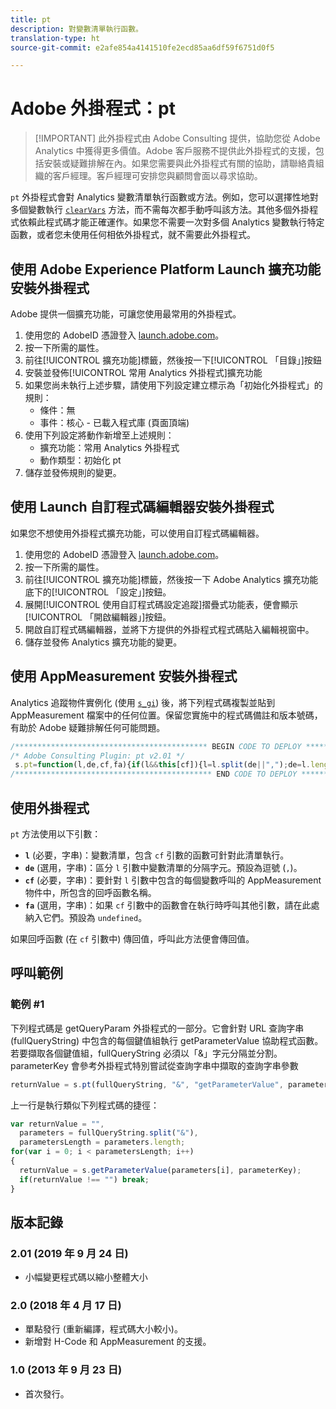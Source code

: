 ```yaml
---
title: pt
description: 對變數清單執行函數。
translation-type: ht
source-git-commit: e2afe854a4141510fe2ecd85aa6df59f6751d0f5

---
```



# Adobe 外掛程式：pt

>[!IMPORTANT] 此外掛程式由 Adobe Consulting 提供，協助您從 Adobe Analytics 中獲得更多價值。Adobe 客戶服務不提供此外掛程式的支援，包括安裝或疑難排解在內。如果您需要與此外掛程式有關的協助，請聯絡貴組織的客戶經理。客戶經理可安排您與顧問會面以尋求協助。

`pt` 外掛程式會對 Analytics 變數清單執行函數或方法。例如，您可以選擇性地對多個變數執行 [`clearVars`](../functions/clearvars.md) 方法，而不需每次都手動呼叫該方法。其他多個外掛程式依賴此程式碼才能正確運作。如果您不需要一次對多個 Analytics 變數執行特定函數，或者您未使用任何相依外掛程式，就不需要此外掛程式。

## 使用 Adobe Experience Platform Launch 擴充功能安裝外掛程式

Adobe 提供一個擴充功能，可讓您使用最常用的外掛程式。

1. 使用您的 AdobeID 憑證登入 [launch.adobe.com](https://launch.adobe.com)。
1. 按一下所需的屬性。
1. 前往[!UICONTROL 擴充功能]標籤，然後按一下[!UICONTROL 「目錄」]按鈕
1. 安裝並發佈[!UICONTROL 常用 Analytics 外掛程式]擴充功能
1. 如果您尚未執行上述步驟，請使用下列設定建立標示為「初始化外掛程式」的規則：
   * 條件：無
   * 事件：核心 - 已載入程式庫 (頁面頂端)
1. 使用下列設定將動作新增至上述規則：
   * 擴充功能：常用 Analytics 外掛程式
   * 動作類型：初始化 pt
1. 儲存並發佈規則的變更。

## 使用 Launch 自訂程式碼編輯器安裝外掛程式

如果您不想使用外掛程式擴充功能，可以使用自訂程式碼編輯器。

1. 使用您的 AdobeID 憑證登入 [launch.adobe.com](https://launch.adobe.com)。
1. 按一下所需的屬性。
1. 前往[!UICONTROL 擴充功能]標籤，然後按一下 Adobe Analytics 擴充功能底下的[!UICONTROL 「設定」]按鈕。
1. 展開[!UICONTROL 使用自訂程式碼設定追蹤]摺疊式功能表，便會顯示[!UICONTROL 「開啟編輯器」]按鈕。
1. 開啟自訂程式碼編輯器，並將下方提供的外掛程式程式碼貼入編輯視窗中。
1. 儲存並發佈 Analytics 擴充功能的變更。

## 使用 AppMeasurement 安裝外掛程式

Analytics 追蹤物件實例化 (使用 [`s_gi`](../functions/s-gi.md)) 後，將下列程式碼複製並貼到 AppMeasurement 檔案中的任何位置。保留您實施中的程式碼備註和版本號碼，有助於 Adobe 疑難排解任何可能問題。

```js
/******************************************* BEGIN CODE TO DEPLOY *******************************************/
/* Adobe Consulting Plugin: pt v2.01 */
 s.pt=function(l,de,cf,fa){if(l&&this[cf]){l=l.split(de||",");de=l.length;for(var e,c=0;c<de;c++)if(e=this[cf](l[c],fa))return e}};
/******************************************** END CODE TO DEPLOY ********************************************/
```

## 使用外掛程式

`pt` 方法使用以下引數：

* **`l`** (必要，字串)：變數清單，包含 `cf` 引數的函數可針對此清單執行。
* **`de`** (選用，字串)：區分 `l` 引數中變數清單的分隔字元。預設為逗號 (`,`)。
* **`cf`** (必要，字串)：要針對 `l` 引數中包含的每個變數呼叫的 AppMeasurement 物件中，所包含的回呼函數名稱。
* **`fa`** (選用，字串)：如果 `cf` 引數中的函數會在執行時呼叫其他引數，請在此處納入它們。預設為 `undefined`。

如果回呼函數 (在 `cf` 引數中) 傳回值，呼叫此方法便會傳回值。

## 呼叫範例

### 範例 #1

下列程式碼是 getQueryParam 外掛程式的一部分。它會針對 URL 查詢字串 (fullQueryString) 中包含的每個鍵值組執行 getParameterValue 協助程式函數。若要擷取各個鍵值組，fullQueryString 必須以「&amp;」字元分隔並分割。parameterKey 會參考外掛程式特別嘗試從查詢字串中擷取的查詢字串參數

```javascript
returnValue = s.pt(fullQueryString, "&", "getParameterValue", parameterKey)
```

上一行是執行類似下列程式碼的捷徑：

```js
var returnValue = "",
  parameters = fullQueryString.split("&"),
  parametersLength = parameters.length;
for(var i = 0; i < parametersLength; i++)
{
  returnValue = s.getParameterValue(parameters[i], parameterKey);
  if(returnValue !== "") break;
}
```

## 版本記錄

### 2.01 (2019 年 9 月 24 日)

* 小幅變更程式碼以縮小整體大小

### 2.0 (2018 年 4 月 17 日)

* 單點發行 (重新編譯，程式碼大小較小)。
* 新增對 H-Code 和 AppMeasurement 的支援。

### 1.0 (2013 年 9 月 23 日)

* 首次發行。
